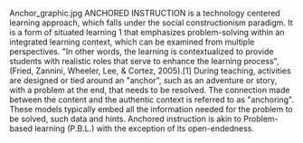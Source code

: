 Anchor_graphic.jpg ANCHORED INSTRUCTION is a technology centered learning approach, which falls under the social constructionism paradigm. It is a form of situated learning 1 that emphasizes problem-solving within an integrated learning context, which can be examined from multiple perspectives. "In other words, the learning is contextualized to provide students with realistic roles that serve to enhance the learning process", (Fried, Zannini, Wheeler, Lee, & Cortez, 2005).[1] During teaching, activities are designed or tied around an "anchor", such as an adventure or story, with a problem at the end, that needs to be resolved. The connection made between the content and the authentic context is referred to as "anchoring". These models typically embed all the information needed for the problem to be solved, such data and hints. Anchored instruction is akin to Problem-based learning (P.B.L.) with the exception of its open-endedness.
